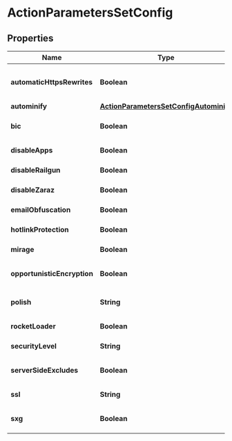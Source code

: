 # ActionParametersSetConfig

## Properties
Name | Type | Description | Notes
------------ | ------------- | ------------- | -------------
**automaticHttpsRewrites** | **Boolean** | Enable or disable Automatic HTTPS Rewrites for matching requests |  [optional]
**autominify** | [**ActionParametersSetConfigAutominify**](ActionParametersSetConfigAutominify.md) |  |  [optional]
**bic** | **Boolean** | Enable or disable Browser Integrity Check |  [optional]
**disableApps** | **Boolean** | Disable all active Cloudflare Apps |  [optional]
**disableRailgun** | **Boolean** | Disable Cloudflare Railgun |  [optional]
**disableZaraz** | **Boolean** | Disable Cloudflare Railgun |  [optional]
**emailObfuscation** | **Boolean** | Enable or disable Email Obfuscation |  [optional]
**hotlinkProtection** | **Boolean** | Enable or disable Hotlink Protection |  [optional]
**mirage** | **Boolean** | Enable or disable Mirage |  [optional]
**opportunisticEncryption** | **Boolean** | Enable or disableOpportunistic Encryption |  [optional]
**polish** | **String** | Set Polish compression options |  [optional]
**rocketLoader** | **Boolean** | Enable or disable Rocket Loader |  [optional]
**securityLevel** | **String** | Set the Security Level |  [optional]
**serverSideExcludes** | **Boolean** | Enable or disable Server Side Excludes |  [optional]
**ssl** | **String** | Select the SSL encryption mode |  [optional]
**sxg** | **Boolean** | Enable or disable Signed Exchangesn(SXG) |  [optional]
